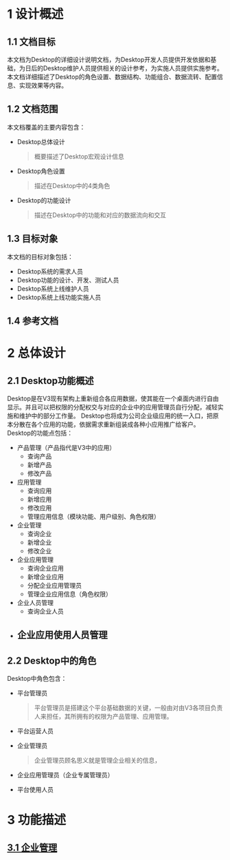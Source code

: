 # 1 设计概述
## 1.1 文档目标
本文档为Desktop的详细设计说明文档，为Desktop开发人员提供开发依据和基础，为日后的Desktop维护人员提供相关的设计参考，为实施人员提供实施参考。
本文档详细描述了Desktop的角色设置、数据结构、功能组合、数据流转、配置信息、实现效果等内容。

## 1.2 文档范围
本文档覆盖的主要内容包含：
* Desktop总体设计
    > 概要描述了Desktop宏观设计信息
* Desktop角色设置
    > 描述在Desktop中的4类角色
* Desktop的功能设计
    > 描述在Desktop中的功能和对应的数据流向和交互

## 1.3 目标对象
本文档的目标对象包括：
* Desktop系统的需求人员
* Desktop功能的设计、开发、测试人员
* Desktop系统上线维护人员
* Desktop系统上线功能实施人员

## 1.4 参考文档

# 2 总体设计
## 2.1 Desktop功能概述
Desktop是在V3现有架构上重新组合各应用数据，使其能在一个桌面内进行自由显示。并且可以把权限的分配权交与对应的企业中的应用管理员自行分配，减轻实施和维护中的部分工作量。
Desktop也将成为公司企业级应用的统一入口，把原本分散在各个应用的功能，依据需求重新组装成各种小应用推广给客户。
Desktop的功能点包括：
* 产品管理（产品指代是V3中的应用）
    - 查询产品
    - 新增产品
    - 修改产品
* 应用管理
    - 查询应用
    - 新增应用
    - 修改应用
    - 管理应用信息（模块功能、用户级别、角色权限）
* 企业管理
    - 查询企业
    - 新增企业
    - 修改企业
* 企业应用管理
    - 查询企业应用
    - 新增企业应用
    - 分配企业应用管理员
    - 管理企业应用信息（角色权限）
* 企业人员管理
    - 查询企业人员
* 企业应用使用人员管理
    -

## 2.2 Desktop中的角色
Desktop中角色包含：
* 平台管理员
    > 平台管理员是搭建这个平台基础数据的关键，一般由对由V3各项目负责人来担任，其所拥有的权限为产品管理、应用管理。
* 平台运营人员
    >
* 企业管理员
    > 企业管理员顾名思义就是管理企业相关的信息，
* 企业应用管理员（企业专属管理员）
    >
* 平台使用人员
    >

# 3 功能描述
## [3.1 企业管理](./detail-design-01001.md)

